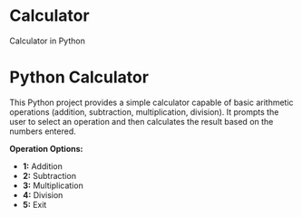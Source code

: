 # Calculator
Calculator in Python
# Python Calculator

This Python project provides a simple calculator capable of basic arithmetic operations (addition, subtraction, multiplication, division). It prompts the user to select an operation and then calculates the result based on the numbers entered.

**Operation Options:**
- **1:** Addition
- **2:** Subtraction
- **3:** Multiplication
- **4:** Division
- **5:** Exit


